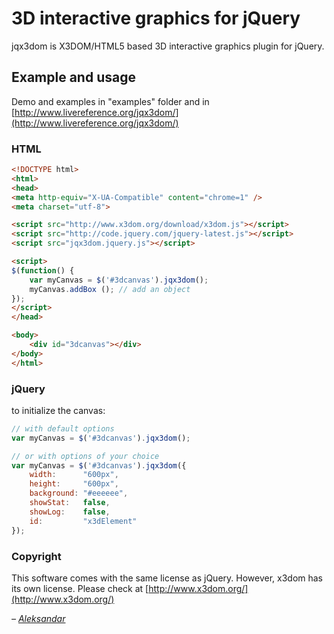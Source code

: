 # 3D interactive graphics for jQuery

jqx3dom is X3DOM/HTML5 based 3D interactive graphics plugin for jQuery.

## Example and usage

Demo and examples in "examples" folder and in [http://www.livereference.org/jqx3dom/](http://www.livereference.org/jqx3dom/)

### HTML

```html
<!DOCTYPE html>
<html>
<head>
<meta http-equiv="X-UA-Compatible" content="chrome=1" />
<meta charset="utf-8">

<script src="http://www.x3dom.org/download/x3dom.js"></script>
<script src="http://code.jquery.com/jquery-latest.js"></script>
<script src="jqx3dom.jquery.js"></script>

<script>
$(function() { 
	var myCanvas = $('#3dcanvas').jqx3dom();
	myCanvas.addBox (); // add an object
}); 
</script>
</head>

<body>
	<div id="3dcanvas"></div>
</body>
</html>
```

### jQuery

to initialize the canvas:

```js
// with default options
var myCanvas = $('#3dcanvas').jqx3dom();

// or with options of your choice
var myCanvas = $('#3dcanvas').jqx3dom({
	width:		"600px",
	height:		"600px",
	background:	"#eeeeee",
	showStat:	false,
	showLog:	false,
	id:			"x3dElement"
});
```

### Copyright
This software comes with the same license as jQuery. However, x3dom has its own license. Please check at [http://www.x3dom.org/](http://www.x3dom.org/)

_– [Aleksandar](http://www.livereference.org/jqx3dom/index.php)_
